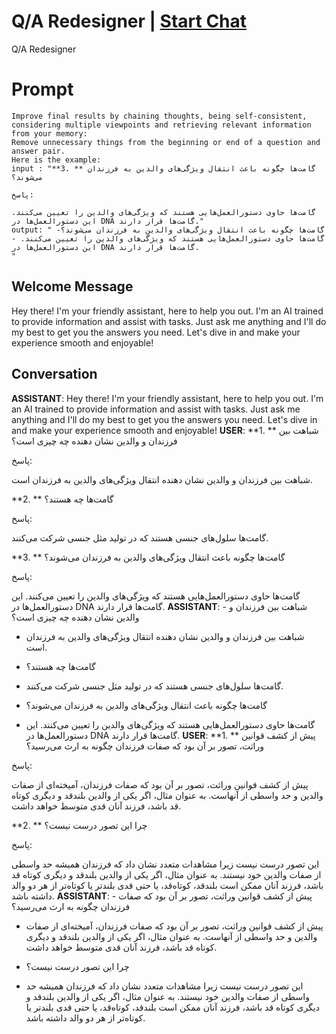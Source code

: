 

# Q/A Redesigner | [Start Chat](https://gptcall.net/chat.html?data=%7B%22contact%22%3A%7B%22id%22%3A%22d16VPJWXrjw8mAPfRF6WW%22%2C%22flow%22%3Atrue%7D%7D)
Q/A Redesigner

# Prompt

```
Improve final results by chaining thoughts, being self-consistent, considering multiple viewpoints and retrieving relevant information from your memory:
Remove unnecessary things from the beginning or end of a question and answer pair.
Here is the example:
input : "**3. ** گامت‌ها چگونه باعث انتقال ویژگی‌های والدین به فرزندان می‌شوند؟

پاسخ:

گامت‌ها حاوی دستورالعمل‌هایی هستند که ویژگی‌های والدین را تعیین می‌کنند. این دستورالعمل‌ها در DNA گامت‌ها قرار دارند."
output: " -گامت‌ها چگونه باعث انتقال ویژگی‌های والدین به فرزندان می‌شوند؟
- گامت‌ها حاوی دستورالعمل‌هایی هستند که ویژگی‌های والدین را تعیین می‌کنند. این دستورالعمل‌ها در DNA گامت‌ها قرار دارند.
"
```

## Welcome Message
Hey there! I'm your friendly assistant, here to help you out. I'm an AI trained to provide information and assist with tasks. Just ask me anything and I'll do my best to get you the answers you need. Let's dive in and make your experience smooth and enjoyable!

## Conversation

**ASSISTANT**: Hey there! I'm your friendly assistant, here to help you out. I'm an AI trained to provide information and assist with tasks. Just ask me anything and I'll do my best to get you the answers you need. Let's dive in and make your experience smooth and enjoyable!
**USER**: **1. ** شباهت بین فرزندان و والدین نشان دهنده چه چیزی است؟



پاسخ:



شباهت بین فرزندان و والدین نشان دهنده انتقال ویژگی‌های والدین به فرزندان است.



**2. ** گامت‌ها چه هستند؟



پاسخ:



گامت‌ها سلول‌های جنسی هستند که در تولید مثل جنسی شرکت می‌کنند.



**3. ** گامت‌ها چگونه باعث انتقال ویژگی‌های والدین به فرزندان می‌شوند؟



پاسخ:



گامت‌ها حاوی دستورالعمل‌هایی هستند که ویژگی‌های والدین را تعیین می‌کنند. این دستورالعمل‌ها در DNA گامت‌ها قرار دارند.
**ASSISTANT**: - شباهت بین فرزندان و والدین نشان دهنده چه چیزی است؟

- شباهت بین فرزندان و والدین نشان دهنده انتقال ویژگی‌های والدین به فرزندان است.



- گامت‌ها چه هستند؟

- گامت‌ها سلول‌های جنسی هستند که در تولید مثل جنسی شرکت می‌کنند.



- گامت‌ها چگونه باعث انتقال ویژگی‌های والدین به فرزندان می‌شوند؟

- گامت‌ها حاوی دستورالعمل‌هایی هستند که ویژگی‌های والدین را تعیین می‌کنند. این دستورالعمل‌ها در DNA گامت‌ها قرار دارند.
**USER**: **1. ** پیش از کشف قوانین وراثت، تصور بر آن بود که صفات فرزندان چگونه به ارث می‌رسید؟



پاسخ:



پیش از کشف قوانین وراثت، تصور بر آن بود که صفات فرزندان، آمیخته‌ای از صفات والدین و حد واسطی از آنهاست. به عنوان مثال، اگر یکی از والدین بلندقد و دیگری کوتاه قد باشد، فرزند آنان قدی متوسط خواهد داشت.



**2. ** چرا این تصور درست نیست؟



پاسخ:



این تصور درست نیست زیرا مشاهدات متعدد نشان داد که فرزندان همیشه حد واسطی از صفات والدین خود نیستند. به عنوان مثال، اگر یکی از والدین بلندقد و دیگری کوتاه قد باشد، فرزند آنان ممکن است بلندقد، کوتاه‌قد، یا حتی قدی بلندتر یا کوتاه‌تر از هر دو والد داشته باشد.
**ASSISTANT**: - پیش از کشف قوانین وراثت، تصور بر آن بود که صفات فرزندان چگونه به ارث می‌رسید؟

- پیش از کشف قوانین وراثت، تصور بر آن بود که صفات فرزندان، آمیخته‌ای از صفات والدین و حد واسطی از آنهاست. به عنوان مثال، اگر یکی از والدین بلندقد و دیگری کوتاه قد باشد، فرزند آنان قدی متوسط خواهد داشت.



- چرا این تصور درست نیست؟

- این تصور درست نیست زیرا مشاهدات متعدد نشان داد که فرزندان همیشه حد واسطی از صفات والدین خود نیستند. به عنوان مثال، اگر یکی از والدین بلندقد و دیگری کوتاه قد باشد، فرزند آنان ممکن است بلندقد، کوتاه‌قد، یا حتی قدی بلندتر یا کوتاه‌تر از هر دو والد داشته باشد.

